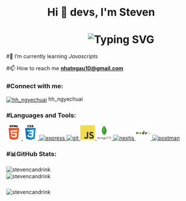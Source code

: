 <h1 align="center">Hi 👋 devs, I'm Steven</h1>
<h1 align="center"><span>&nbsp;</span><span>&nbsp;</span><span>&nbsp;</span><span>&nbsp;</span><span>&nbsp;</span><span>&nbsp;</span><span>&nbsp;</span><span>&nbsp;</span><span>&nbsp;</span><span>&nbsp;</span><span>&nbsp;</span><span>&nbsp;</span><span>&nbsp;</span><span>&nbsp;</span><span>&nbsp;</span> <img src="https://readme-typing-svg.herokuapp.com?font=VT323&size=30&pause=1000&color=F77EBE&multiline=true&width=435&lines=I'm+a+Full-Stack+Developer" alt="Typing SVG" /></h1>

#🌱 I’m currently learning *Javascripts*

#📫 How to reach me **nhatngau10@gmail.com**

<h3 align="left">#Connect with me:</h3>
<p align="left">
<a href="https://instagram.com/hh_ngyechuai" target="blank"><img align="center" src="https://www.vectorlogo.zone/logos/instagram/instagram-icon.svg" alt="hh_ngyechuai" height="30" width="40" /></a>
hh_ngyechuai
</p>

<h3 align="left">#Languages and Tools:</h3>
<p align="left"><a href="https://www.w3.org/html/" target="_blank" rel="noreferrer"> <img src="https://raw.githubusercontent.com/devicons/devicon/master/icons/html5/html5-original-wordmark.svg" alt="html5" width="40" height="40"/>  
  <a href="https://www.vectorlogo.zone/logos/w3_css/w3_css-official.svg" target="_blank" rel="noreferrer"> <img src="https://raw.githubusercontent.com/devicons/devicon/master/icons/css3/css3-original-wordmark.svg" alt="css3" width="40" height="40"/> </a> <a href="https://expressjs.com" target="_blank" rel="noreferrer"> <img src="https://img.shields.io/badge/express.js-%23404d59.svg?style=for-the-badge&logo=express&logoColor=%2361DAFB" alt="express" width="40" height="40"/> </a> <a href="https://git-scm.com/" target="_blank" rel="noreferrer"> <img src="https://www.vectorlogo.zone/logos/git-scm/git-scm-icon.svg" alt="git" width="40" height="40"/> </a> </a> <a href="https://developer.mozilla.org/en-US/docs/Web/JavaScript" target="_blank" rel="noreferrer"> <img src="https://raw.githubusercontent.com/devicons/devicon/master/icons/javascript/javascript-original.svg" alt="javascript" width="40" height="40"/> </a> <a href="https://www.mongodb.com/" target="_blank" rel="noreferrer"> <img src="https://raw.githubusercontent.com/devicons/devicon/master/icons/mongodb/mongodb-original-wordmark.svg" alt="mongodb" width="40" height="40"/> </a> <a href="https://nextjs.org/" target="_blank" rel="noreferrer"> <img src="https://img.shields.io/badge/Next-black?style=for-the-badge&logo=next.js&logoColor=white" alt="nextjs" width="40" height="40"/> </a> <a href="https://nodejs.org" target="_blank" rel="noreferrer"> <img src="https://raw.githubusercontent.com/devicons/devicon/master/icons/nodejs/nodejs-original-wordmark.svg" alt="nodejs" width="40" height="40"/> </a> <a href="https://postman.com" target="_blank" rel="noreferrer"> <img src="https://www.vectorlogo.zone/logos/getpostman/getpostman-icon.svg" alt="postman" width="40" height="40"/> </a> </p>
<h3 align="left">#📊GitHub Stats:</h3>

<p><img align="left" width= "400" src="https://github-readme-stats.vercel.app/api?username=StevenCanDrink&theme=dracula&hide_border=true&include_all_commits=false&count_private=true" alt="stevencandrink" /><img align="center" width="400" height = "160" src="https://github-readme-streak-stats.herokuapp.com/?user=StevenCanDrink&theme=dracula&hide_border=true" alt="stevencandrink" /></p>

<h3 align="left" height="70">      </h3>
<p><img align="center" src="https://github-readme-stats.vercel.app/api/top-langs/?username=StevenCanDrink&theme=dracula&hide_border=true&include_all_commits=false&count_private=true&layout=compact" alt="stevencandrink" /></p>



